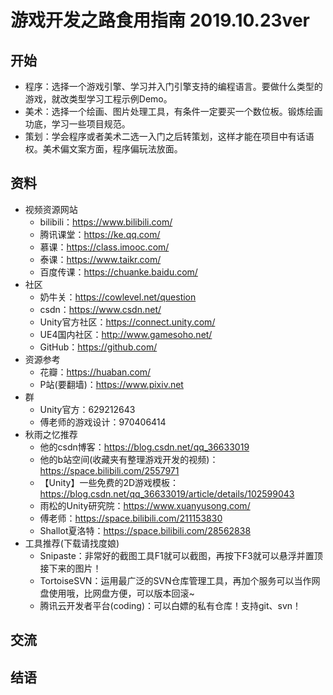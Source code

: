 # 游戏开发之路食用指南 2019.10.23ver
## 开始
- 程序：选择一个游戏引擎、学习并入门引擎支持的编程语言。要做什么类型的游戏，就改类型学习工程示例Demo。
- 美术：选择一个绘画、图片处理工具，有条件一定要买一个数位板。锻炼绘画功底，学习一些项目规范。
- 策划：学会程序或者美术二选一入门之后转策划，这样才能在项目中有话语权。美术偏文案方面，程序偏玩法放面。
## 资料
- 视频资源网站
  - bilibili：https://www.bilibili.com/
  - 腾讯课堂：https://ke.qq.com/
  - 慕课：https://class.imooc.com/
  - 泰课：https://www.taikr.com/
  - 百度传课：https://chuanke.baidu.com/
- 社区
  - 奶牛关：https://cowlevel.net/question
  - csdn：https://www.csdn.net/
  - Unity官方社区：https://connect.unity.com/
  - UE4国内社区：http://www.gamesoho.net/
  - GitHub：https://github.com/
- 资源参考
  - 花瓣：https://huaban.com/
  - P站(要翻墙)：https://www.pixiv.net
- 群
  - Unity官方：629212643
  - 傅老师的游戏设计：970406414
- 秋雨之忆推荐
  - 他的csdn博客：https://blog.csdn.net/qq_36633019
  - 他的b站空间(收藏夹有整理游戏开发的视频)：https://space.bilibili.com/2557971
  - 【Unity】一些免费的2D游戏模板：https://blog.csdn.net/qq_36633019/article/details/102599043
  - 雨松的Unity研究院：https://www.xuanyusong.com/
  - 傅老师：https://space.bilibili.com/211153830
  - Shallot夏洛特：https://space.bilibili.com/28562838
- 工具推荐(下载请找度娘)
  - Snipaste：非常好的截图工具F1就可以截图，再按下F3就可以悬浮并置顶接下来的图片！
  - TortoiseSVN：运用最广泛的SVN仓库管理工具，再加个服务可以当作网盘使用哦，比网盘方便，可以版本回滚~
  - 腾讯云开发者平台(coding)：可以白嫖的私有仓库！支持git、svn！
## 交流

## 结语
